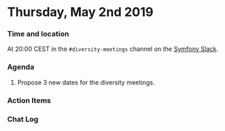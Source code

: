 # Thursday, May 2nd 2019

### Time and location
At 20:00 CEST in the `#diversity-meetings` channel on the [Symfony Slack][slack].

### Agenda
1) Propose 3 new dates for the diversity meetings.

### Action Items

### Chat Log


[slack]: https://symfony.com/slack
